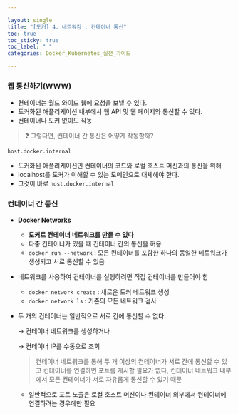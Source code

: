 ```yaml
---

layout: single
title: "[도커] 4. 네트워킹 : 컨테이너 통신"
toc: true
toc_sticky: true
toc_label: " "
categories: Docker_Kubernetes_실전_가이드

---
```


### 웹 통신하기(WWW)

- 컨테이너는 월드 와이드 웹에 요청을 보낼 수 있다.
- 도커화된 애플리케이션 내부에서 웹 API 및 웹 페이지와 통신할 수 있다.
- 컨테이너나 도커 없이도 작동

> ❓ 그렇다면, 컨테이너 간 통신은 어떻게 작동할까?
> 

`host.docker.internal`

- 도커화된 애플리케이션인 컨테이너의 코드와 로컬 호스트 머신과의 통신을 위해
- localhost를 도커가 이해할 수 있는 도메인으로 대체해야 한다.
- 그것이 바로 `host.docker.internal`

### 컨테이너 간 통신

- **Docker Networks**
    - **도커로 컨테이너 네트워크를 만들 수 있다**
    - 다중 컨테이너가 있을 때 컨테이너 간의 통신을 허용
    - `docker run --network` : 모든 컨테이너를 포함한 하나의 동일한 네트워크가 생성되고 서로 통신할 수 있음
- 네트워크를 사용하여 컨테이너를 실행하려면 직접 컨테이너를 만들어야 함
    - `docker network create` : 새로운 도커 네트워크 생성
    - `docker network ls` : 기존의 모든 네트워크 검사
- 두 개의 컨테이너는 일반적으로 서로 간에 통신할 수 없다.
    
    → 컨테이너 네트워크를 생성하거나 
    
    → 컨테이너 IP를 수동으로 조회
    
    > 컨테이너 네트워크를 통해 두 개 이상의 컨테이너가 서로 간에 통신할 수 있고 컨테이너를 연결하면 포트를 게시할 필요가 없다, 컨테이너 네트워크 내부에서 모든 컨테이너가 서로 자유롭게 통신할 수 있기 때문
    > 
    - 일반적으로 포트 노출은 로컬 호스트 머신이나 컨테이너 외부에서 컨테이너에 연결하려는 경우에만 필요